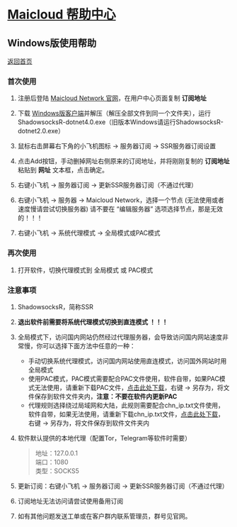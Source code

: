 # [Maicloud 帮助中心](/README.md)

## Windows版使用帮助
[返回首页](/README.md)

### 首次使用
1. 注册后登陆 [Maicloud Network 官网](http://www.maicloud.cc/)，在用户中心页面复制 **订阅地址**

2. 下载 [Windows版客户端](https://static.maicloud.vip/download/ssr.zip)并解压（解压全部文件到同一个文件夹），运行ShadowsocksR-dotnet4.0.exe（旧版本Windows请运行ShadowsocksR-dotnet2.0.exe）

3. 鼠标右击屏幕右下角的小飞机图标 → 服务器订阅 → SSR服务器订阅设置

4. 点击Add按钮，手动删掉网址右侧原来的订阅地址，并将刚刚复制的 **订阅地址** 粘贴到 **网址** 文本框，点击确定。

5. 右键小飞机 → 服务器订阅 → 更新SSR服务器订阅（不通过代理）

6. 右键小飞机 → 服务器 → Maicloud Network，选择一个节点 (无法使用或者速度慢请尝试切换服务器)
请不要在 “编辑服务器” 选项选择节点，那是无效的！！！

7. 右键小飞机 → 系统代理模式 → 全局模式或PAC模式

### 再次使用
1. 打开软件，切换代理模式到 全局模式 或 PAC模式

### 注意事项
1. ShadowsocksR，简称SSR

2. **退出软件前需要将系统代理模式切换到直连模式 ！！！**

3. 全局模式下，访问国内网站仍然经过代理服务器，会导致访问国内网站速度非常慢，你可以选择下面方法中任意的一种：
    - 手动切换系统代理模式，访问国内网站使用直连模式，访问国外网站时用全局模式
    - 使用PAC模式，PAC模式需要配合PAC文件使用，软件自带，如果PAC模式无法使用，请重新下载PAC文件，[点击此处下载](https://static.maicloud.vip/download/pac.txt)，右键 → 另存为，将文件保存到软件文件夹内，**注意：不要在软件内更新PAC**
    - 代理规则选择绕过局域网和大陆，此规则需要配合chn_ip.txt文件使用，软件自带，如果无法使用，请重新下载chn_ip.txt文件，[点击此处下载](https://static.maicloud.vip/download/chn_ip.txt)，右键 → 另存为，将文件保存到软件文件夹内

4. 软件默认提供的本地代理（配置Tor，Telegram等软件时需要）
    > 地址：127.0.0.1  
    > 端口：1080  
    > 类型：SOCKS5  
    
5. 更新订阅：右键小飞机 → 服务器订阅 → 更新SSR服务器订阅（不通过代理） 

6. 订阅地址无法访问请尝试使用备用订阅

7. 如有其他问题发送工单或在客户群内联系管理员，群号见官网。
